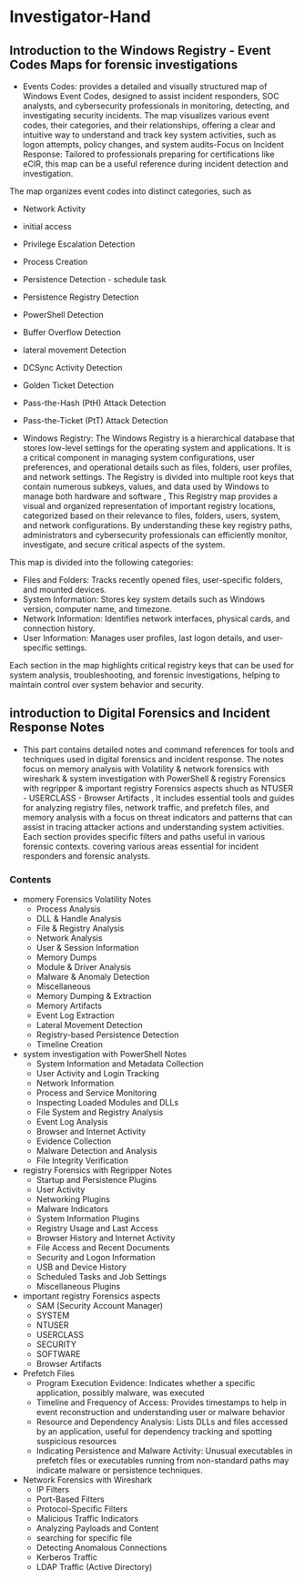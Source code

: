 # Investigator-Hand
## Introduction to the Windows Registry - Event Codes Maps for forensic investigations 

- Events Codes: provides a detailed and visually structured map of Windows Event Codes, designed to assist incident responders, SOC analysts, and cybersecurity professionals in monitoring, detecting, and investigating security incidents. The map visualizes various event codes, their categories, and their relationships, offering a clear and intuitive way to understand and track key system activities, such as logon attempts, policy changes, and system audits-Focus on Incident Response: Tailored to professionals preparing for certifications like eCIR, this map can be a useful reference during incident detection and investigation.

The map organizes event codes into distinct categories, such as 
- Network Activity
- initial access
- Privilege Escalation Detection
- Process Creation
- Persistence Detection - schedule task
- Persistence Registry    Detection
- PowerShell Detection
- Buffer Overflow Detection
- lateral movement Detection
- DCSync Activity Detection
- Golden Ticket Detection
- Pass-the-Hash (PtH) Attack Detection
- Pass-the-Ticket (PtT) Attack Detection


 - Windows Registry: The Windows Registry is a hierarchical database that stores low-level settings for the operating system and applications. It is a critical component in managing system configurations, user preferences, and operational details such as files, folders, user profiles, and network settings. The Registry is divided into multiple root keys that contain numerous subkeys, values, and data used by Windows to manage both hardware and software , This Registry map provides a visual and organized representation of important registry locations, categorized based on their relevance to files, folders, users, system, and network configurations. By understanding these key registry paths, administrators and cybersecurity professionals can efficiently monitor, investigate, and secure critical aspects of the system.

This map is divided into the following categories:

- Files and Folders: Tracks recently opened files, user-specific folders, and mounted devices.
- System Information: Stores key system details such as Windows version, computer name, and timezone.
- Network Information: Identifies network interfaces, physical cards, and connection history.
- User Information: Manages user profiles, last logon details, and user-specific settings.

Each section in the map highlights critical registry keys that can be used for system analysis, troubleshooting, and forensic investigations, helping to maintain control over system behavior and security.

## introduction to Digital Forensics and Incident Response Notes 

- This part contains detailed notes and command references for tools and techniques used in digital forensics and incident response. The notes focus on memory analysis with Volatility & network forensics with wireshark & system investigation with PowerShell & registry Forensics with regripper & important registry Forensics aspects shuch as NTUSER - USERCLASS - Browser Artifacts , It includes essential tools and guides for analyzing registry files, network traffic, and prefetch files, and memory analysis with a focus on threat indicators and patterns that can assist in tracing attacker actions and understanding system activities. Each section provides specific filters and paths useful in various forensic contexts. covering various areas essential for incident responders and forensic analysts.

### Contents
- momery Forensics Volatility Notes
    - Process Analysis
    - DLL & Handle Analysis
    - File & Registry Analysis
    - Network Analysis
    - User & Session Information
    - Memory Dumps
    - Module & Driver Analysis
    - Malware & Anomaly Detection
    - Miscellaneous
    - Memory Dumping & Extraction
    - Memory Artifacts
    - Event Log Extraction
    - Lateral Movement Detection
    - Registry-based Persistence Detection
    - Timeline Creation
- system investigation with PowerShell Notes
    - System Information and Metadata Collection
    - User Activity and Login Tracking
    - Network Information
    - Process and Service Monitoring
    - Inspecting Loaded Modules and DLLs
    - File System and Registry Analysis
    - Event Log Analysis
    - Browser and Internet Activity
    - Evidence Collection
    - Malware Detection and Analysis
    - File Integrity Verification
- registry Forensics with Regripper Notes
    - Startup and Persistence Plugins
    - User Activity
    - Networking Plugins
    - Malware Indicators
    - System Information Plugins
    - Registry Usage and Last Access
    - Browser History and Internet Activity
    -  File Access and Recent Documents
    -  Security and Logon Information
    -  USB and Device History
    -  Scheduled Tasks and Job Settings
    -  Miscellaneous Plugins
 - important registry Forensics aspects
    - SAM (Security Account Manager)
    - SYSTEM
    - NTUSER
    - USERCLASS
    - SECURITY
    - SOFTWARE
    - Browser Artifacts
- Prefetch Files
    - Program Execution Evidence: Indicates whether a specific application, possibly malware, was executed
    - Timeline and Frequency of Access: Provides timestamps to help in event reconstruction and understanding user or malware behavior
    - Resource and Dependency Analysis: Lists DLLs and files accessed by an application, useful for dependency tracking and spotting suspicious resources
    - Indicating Persistence and Malware Activity: Unusual executables in prefetch files or executables running from non-standard paths may indicate malware or persistence techniques.
 - Network Forensics with Wireshark
    - IP Filters
    - Port-Based Filters
    - Protocol-Specific Filters
    - Malicious Traffic Indicators
    - Analyzing Payloads and Content
    - searching for specific file
    - Detecting Anomalous Connections
    - Kerberos Traffic
    - LDAP Traffic (Active Directory)    

  
